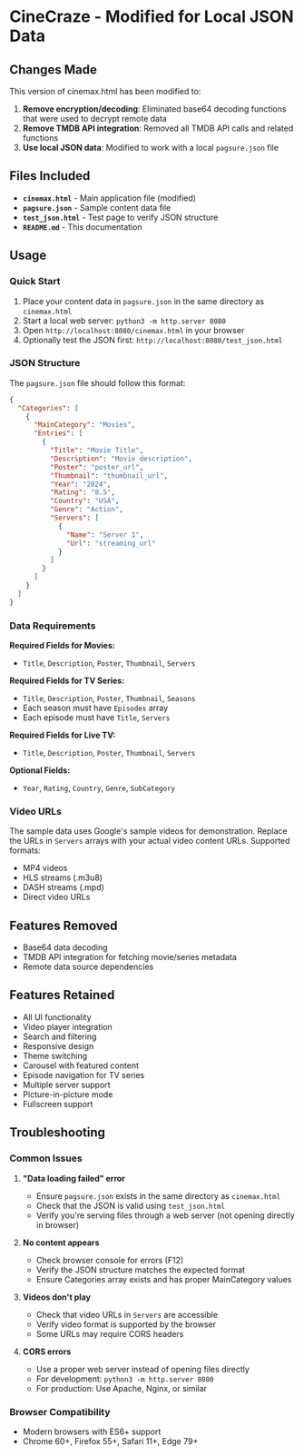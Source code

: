 # CineCraze - Modified for Local JSON Data

## Changes Made

This version of cinemax.html has been modified to:

1. **Remove encryption/decoding**: Eliminated base64 decoding functions that were used to decrypt remote data
2. **Remove TMDB API integration**: Removed all TMDB API calls and related functions
3. **Use local JSON data**: Modified to work with a local `pagsure.json` file

## Files Included

- **`cinemax.html`** - Main application file (modified)
- **`pagsure.json`** - Sample content data file
- **`test_json.html`** - Test page to verify JSON structure
- **`README.md`** - This documentation

## Usage

### Quick Start
1. Place your content data in `pagsure.json` in the same directory as `cinemax.html`
2. Start a local web server: `python3 -m http.server 8080`
3. Open `http://localhost:8080/cinemax.html` in your browser
4. Optionally test the JSON first: `http://localhost:8080/test_json.html`

### JSON Structure
The `pagsure.json` file should follow this format:

```json
{
  "Categories": [
    {
      "MainCategory": "Movies",
      "Entries": [
        {
          "Title": "Movie Title",
          "Description": "Movie description",
          "Poster": "poster_url",
          "Thumbnail": "thumbnail_url",
          "Year": "2024",
          "Rating": "8.5",
          "Country": "USA",
          "Genre": "Action",
          "Servers": [
            {
              "Name": "Server 1",
              "Url": "streaming_url"
            }
          ]
        }
      ]
    }
  ]
}
```

### Data Requirements

**Required Fields for Movies:**
- `Title`, `Description`, `Poster`, `Thumbnail`, `Servers`

**Required Fields for TV Series:**
- `Title`, `Description`, `Poster`, `Thumbnail`, `Seasons`
- Each season must have `Episodes` array
- Each episode must have `Title`, `Servers`

**Required Fields for Live TV:**
- `Title`, `Description`, `Poster`, `Thumbnail`, `Servers`

**Optional Fields:**
- `Year`, `Rating`, `Country`, `Genre`, `SubCategory`

### Video URLs
The sample data uses Google's sample videos for demonstration. Replace the URLs in `Servers` arrays with your actual video content URLs. Supported formats:
- MP4 videos
- HLS streams (.m3u8)
- DASH streams (.mpd)
- Direct video URLs

## Features Removed

- Base64 data decoding
- TMDB API integration for fetching movie/series metadata
- Remote data source dependencies

## Features Retained

- All UI functionality
- Video player integration
- Search and filtering
- Responsive design
- Theme switching
- Carousel with featured content
- Episode navigation for TV series
- Multiple server support
- Picture-in-picture mode
- Fullscreen support

## Troubleshooting

### Common Issues

1. **"Data loading failed" error**
   - Ensure `pagsure.json` exists in the same directory as `cinemax.html`
   - Check that the JSON is valid using `test_json.html`
   - Verify you're serving files through a web server (not opening directly in browser)

2. **No content appears**
   - Check browser console for errors (F12)
   - Verify the JSON structure matches the expected format
   - Ensure Categories array exists and has proper MainCategory values

3. **Videos don't play**
   - Check that video URLs in `Servers` are accessible
   - Verify video format is supported by the browser
   - Some URLs may require CORS headers

4. **CORS errors**
   - Use a proper web server instead of opening files directly
   - For development: `python3 -m http.server 8080`
   - For production: Use Apache, Nginx, or similar

### Browser Compatibility
- Modern browsers with ES6+ support
- Chrome 60+, Firefox 55+, Safari 11+, Edge 79+